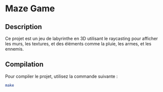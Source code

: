 # Maze Game

## Description
Ce projet est un jeu de labyrinthe en 3D utilisant le raycasting pour afficher les murs, les textures, et des éléments comme la pluie, les armes, et les ennemis.

## Compilation
Pour compiler le projet, utilisez la commande suivante :
```sh
make
